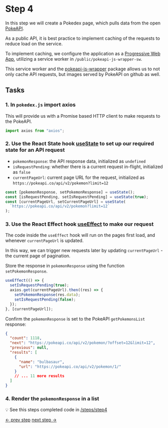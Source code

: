 # Step 4

In this step we will create a Pokedex page, which pulls data from the open [PokeAPI](https://pokeapi.co/docs/v2).

As a public API, it is best practice to implement caching of the requests to reduce load on the service.

To implement caching, we configure the application as a [Progressive Web App](https://create-react-app.dev/docs/making-a-progressive-web-app/), utilizing a service worker in `/public/pokeapi-js-wrapper-sw`.

This service worker and the [pokeapi-js-wrapper](https://github.com/PokeAPI/pokeapi-js-wrapper) package allows us to not only cache API requests, but images served by PokeAPI on github as well.

## Tasks

### 1. In `pokedex.js` import axios

This will provide us with a Promise based HTTP client to make requests to the PokeAPI.

```js
import axios from "axios";
```

### 2. Use the React State hook [useState](https://reactjs.org/docs/hooks-state.html) to set up our required state for an API request

- `pokemonResponse`: the API response data, initialized as `undefined`
- `isRequestPending`: whether there is a current request in-flight, initialized as `false`
- `currentPageUrl`: current page URL for the request, initialized as `https://pokeapi.co/api/v2/pokemon?limit=12`

```js
const [pokemonResponse, setPokemonResponse] = useState();
const [isRequestPending, setIsRequestPending] = useState(true);
const [currentPageUrl, setCurrentPageUrl] = useState(
  `https://pokeapi.co/api/v2/pokemon?limit=12`
);
```

### 3. Use the React Effect hook [useEffect](https://reactjs.org/docs/hooks-effect.html) to make our request

The code inside the `useEffect` hook will run on the pages first load, and whenever `currentPageUrl` is updated.

In this way, we can trigger new requests later by updating `currentPageUrl` - the current page of pagination.

Store the response in `pokemonResponse` using the function `setPokemonResponse`.

```js
useEffect(() => {
  setIsRequestPending(true);
  axios.get(currentPageUrl).then((res) => {
    setPokemonResponse(res.data);
    setIsRequestPending(false);
  });
}, [currentPageUrl]);
```

Confirm the `pokemonResponse` is set to the PokeAPI `getPokemonsList` response:

```json
{
  "count": 1118,
  "next": "https://pokeapi.co/api/v2/pokemon/?offset=12&limit=12",
  "previous": null,
  "results": [
    {
      "name": "bulbasaur",
      "url": "https://pokeapi.co/api/v2/pokemon/1/"
    }
    // ... 11 more results
  ]
}
```

### 4. Render the `pokemonResponse` in a list

:bulb: See this steps completed code in [/steps/step4](https://github.com/efloden/react-redux-pokeapi/blob/main/steps/step4)

[<- prev step](./step3) [next step ->](./step5)
